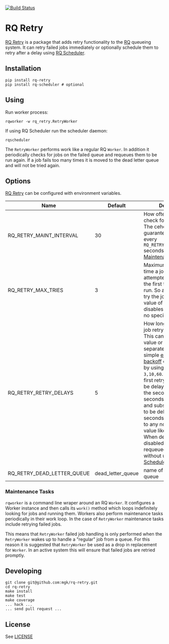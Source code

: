 [![Build Status](https://travis-ci.org/mgk/rq-retry.svg?branch=master)](https://travis-ci.org/mgk/rq-retry)

# RQ Retry

[RQ Retry](https://github.com/mgk/rq-retry) is a package that adds retry functionality to the [RQ](http://python-rq.org/) queueing system. It can retry failed jobs immediately or optionally schedule them to retry after a delay using [RQ Scheduler](https://github.com/ui/rq-scheduler).

## Installation

```console
pip install rq-retry
pip install rq-scheduler # optional

```

## Using

Run worker process:

```console
rqworker -w rq_retry.RetryWorker
```

If using RQ Scheduler run the scheduler daemon:

```console
rqscheduler
```

The `RetryWorker` performs work like a regular RQ `Worker`. In addition it periodically checks for jobs on the failed queue and requeues them to be run again. If a job fails too many times it is moved to the dead letter queue and will not be tried again.

## Options

[RQ Retry](https://github.com/mgk/rq-retry) can be configured with environment variables.

Name                | Default  | Description
------------------- | -------- | -----------
RQ_RETRY_MAINT_INTERVAL      | 30       | How often, at most, to check for failed jobs. The cehck is not guaranteed to happen every `RQ_RETRY_MAINT_INTERVAL` seconds. See [Maintenance Tasks](#maintenance-tasks).
RQ_RETRY_MAX_TRIES           | 3        | Maximum number of time a job may be attempted. This includes the first time the job was run. So a value of 3 will try the job 2 times. A value of 1 or less disables retry. Zero has no special meaning.
RQ_RETRY_RETRY_DELAYS        | 5        | How long to delay each job retry in seconds. This can be a single float value or a comma separated list of floats. A simple  [exponential backoff](https://en.wikipedia.org/wiki/Exponential_backoff) can be achieved by using a value like `3,10,60`. This causes the first retry of each job to be delayed 3 seconds, the second retry 10 seconds, and the third and subsequent retries to be delayed 60 seconds. To disable, set to any non numeric value like `disabled`. When delays are disabled jobs are requeued immediately without using [RQ Scheduler](https://github.com/ui/rq-scheduler).
RQ_RETRY_DEAD_LETTER_QUEUE   | dead_letter_queue | name of dead letter queue


### Maintenance Tasks
`rqworker` is a command line wraper around an RQ `Worker`. It configures a Worker instance and then calls its `work()` method which loops indefinitely looking for jobs and running them. Workers also perform maintenance tasks periodically in their work loop. In the case of `RetryWorker` maintenance tasks include retrying failed jobs.

This means that `RetryWorker` failed job handling is only performed when the `RetryWorker` wakes up to handle a "regular" job from a queue. For this reason it is suggested that `RetryWorker` be used as a drop in replacement for `Worker`. In an active system this will ensure that failed jobs are retried promptly.

## Developing

```console
git clone git@github.com:mgk/rq-retry.git
cd rq-retry
make install
make test
make coverage
... hack ...
... send pull request ...
```

## License

See [LICENSE](LICENSE)
